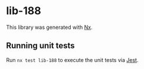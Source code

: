 # lib-188

This library was generated with [Nx](https://nx.dev).

## Running unit tests

Run `nx test lib-188` to execute the unit tests via [Jest](https://jestjs.io).
